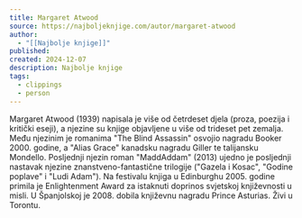 ```yaml
---
title: Margaret Atwood
source: https://najboljeknjige.com/autor/margaret-atwood
author:
  - "[[Najbolje knjige]]"
published: 
created: 2024-12-07
description: Najbolje knjige
tags:
  - clippings
  - person
---
```

Margaret Atwood (1939) napisala je više od četrdeset djela (proza, poezija i kritički eseji), a njezine su knjige objavljene u više od trideset pet zemalja. Među njezinim je romanima "The Blind Assassin" osvojio nagradu Booker 2000. godine, a "Alias Grace" kanadsku nagradu Giller te talijansku Mondello. Posljednji njezin roman "MaddAddam" (2013) ujedno je posljednji nastavak njezine znanstveno-fantastične trilogije ("Gazela i Kosac", "Godine poplave" i "Ludi Adam"). Na festivalu knjiga u Edinburghu 2005. godine primila je Enlightenment Award za istaknuti doprinos svjetskoj književnosti u misli. U Španjolskoj je 2008. dobila književnu nagradu Prince Asturias. Živi u Torontu.